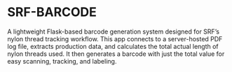 # SRF-BARCODE
A lightweight Flask-based barcode generation system designed for SRF’s nylon thread tracking workflow. This app connects to a server-hosted PDF log file, extracts production data, and calculates the total actual length of nylon threads used. It then generates a barcode with just the total value for easy scanning, tracking, and labeling.

